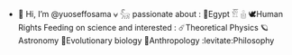 - 👋 Hi, I’m @yuoseffosama
⩝ 𓃵 passionate about :
:lotus:Egypt 𓁡 𓂗
:dove:Human Rights 
Feeding on science and interested :
‎‏:comet:Theoretical Physics
‎‏:ringed_planet:Astronomy
‎‏:dna:Evolutionary biology
‎:robot:‏Anthropology
:levitate:Philosophy

<!---
yuoseffosama/yuoseffosama is a ✨ special ✨ repository because its `README.md` (this file) appears on your GitHub profile.
You can click the Preview link to take a look at your changes.
--->
